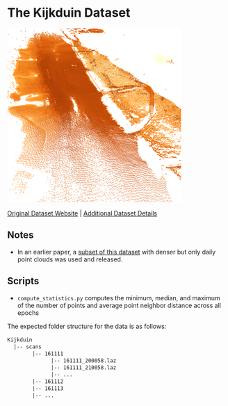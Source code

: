 # The Kijkduin Dataset

<img src="./../../images/Kijkduin.png" width="400"/>

[Original Dataset Website](https://doi.pangaea.de/10.1594/PANGAEA.934058) | [Additional Dataset Details](https://hpicgs.github.io/multi-temporal-point-cloud-datasets-survey/details/Kijkduin)

## Notes
  - In an earlier paper, a [subset of this dataset](https://data.4tu.nl/articles/_/12692660/1) with denser but only daily point clouds was used and released.

## Scripts
* `compute_statistics.py` computes the minimum, median, and maximum of the number of points and average point neighbor distance across all epochs

The expected folder structure for the data is as follows:

```
Kijkduin
  |-- scans
        |-- 161111
              |-- 161111_200058.laz
              |-- 161111_210058.laz
              |-- ...
        |-- 161112
        |-- 161113
        |-- ...
```